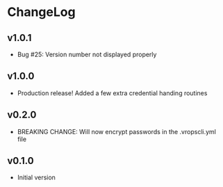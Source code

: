 # ChangeLog

## v1.0.1

* Bug #25: Version number not displayed properly

## v1.0.0

* Production release!  Added a few extra credential handing routines

## v0.2.0

* BREAKING CHANGE:  Will now encrypt passwords in the .vropscli.yml file

## v0.1.0

* Initial version
